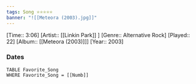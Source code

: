 ```yaml
---
tags: Song ⭐⭐⭐⭐⭐ 
banner: "![[Meteora (2003).jpg]]"
---
```

[Time:: 3:06]
[Artist:: [[Linkin Park]] ]
[Genre:: Alternative Rock]
[Played:: 22]
[Album:: [[Meteora (2003)]]]
[Year:: 2003]
### Dates
````dataview
TABLE Favorite_Song
WHERE Favorite_Song = [[Numb]]
````
